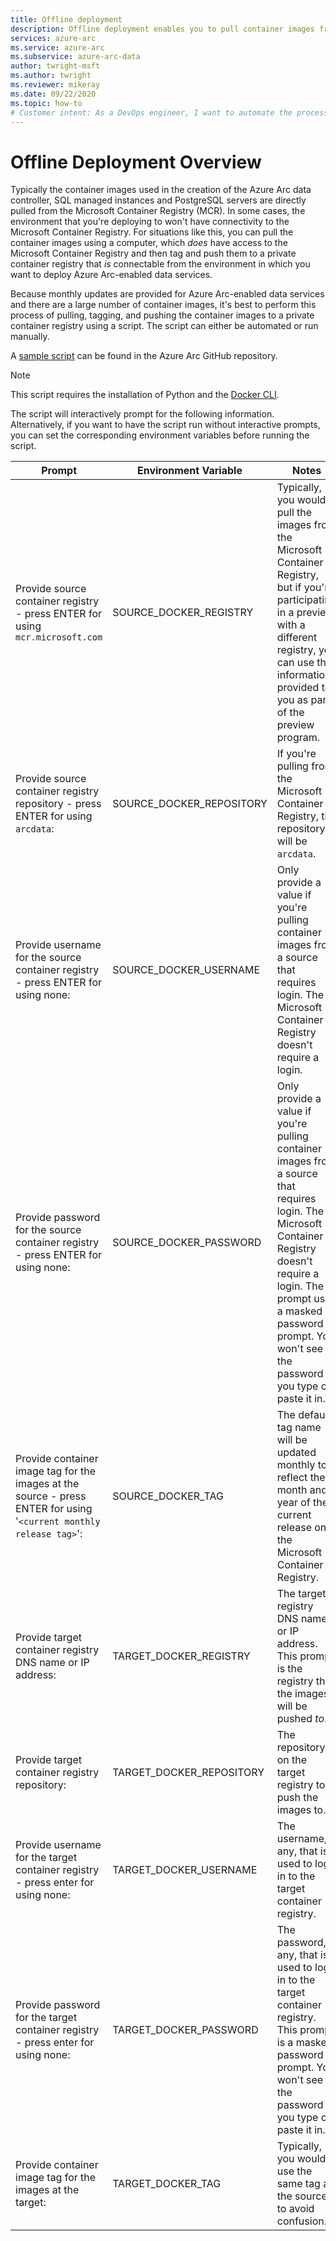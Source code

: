 ```yaml
---
title: Offline deployment
description: Offline deployment enables you to pull container images from a private container registry instead of pulling from the Microsoft Container Registry.
services: azure-arc
ms.service: azure-arc
ms.subservice: azure-arc-data
author: twright-msft
ms.author: twright
ms.reviewer: mikeray
ms.date: 09/22/2020
ms.topic: how-to
# Customer intent: As a DevOps engineer, I want to automate the process of pulling and pushing container images to a private registry, so that I can deploy Azure Arc services in offline environments without connectivity to the Microsoft Container Registry.
---
```


# Offline Deployment Overview

Typically the container images used in the creation of the Azure Arc data controller, SQL managed instances and PostgreSQL servers are directly pulled from the Microsoft Container Registry (MCR). In some cases, the environment that you're deploying to won't have connectivity to the Microsoft Container Registry.  For situations like this, you can pull the container images using a computer, which _does_ have access to the Microsoft Container Registry and then tag and push them to a private container registry that _is_ connectable from the environment in which you want to deploy Azure Arc-enabled data services.

Because monthly updates are provided for Azure Arc-enabled data services and there are a large number of container images, it's best to perform this process of pulling, tagging, and pushing the container images to a private container registry using a script.  The script can either be automated or run manually.

A [sample script](https://raw.githubusercontent.com/microsoft/azure_arc/main/arc_data_services/deploy/scripts/pull-and-push-arc-data-services-images-to-private-registry.py) can be found in the Azure Arc GitHub repository.

> [!NOTE]
> This script requires the installation of Python and the [Docker CLI](https://docs.docker.com/install/).

The script will interactively prompt for the following information.  Alternatively, if you want to have the script run without interactive prompts, you can set the corresponding environment variables before running the script.

|Prompt|Environment Variable|Notes|
|---|---|---|
|Provide source container registry - press ENTER for using `mcr.microsoft.com`|SOURCE_DOCKER_REGISTRY|Typically, you would pull the images from the Microsoft Container Registry, but if you're participating in a preview with a different registry, you can use the information provided to you as part of the preview program.|
|Provide source container registry repository - press ENTER for using `arcdata`:|SOURCE_DOCKER_REPOSITORY|If you're pulling from the Microsoft Container Registry, the repository will be `arcdata`.|
|Provide username for the source container registry - press ENTER for using none:|SOURCE_DOCKER_USERNAME|Only provide a value if you're pulling container images from a source that requires login.  The Microsoft Container Registry doesn't require a login.|
|Provide password for the source container registry - press ENTER for using none:|SOURCE_DOCKER_PASSWORD|Only provide a value if you're pulling container images from a source that requires login.  The Microsoft Container Registry doesn't require a login. The prompt uses a masked password prompt.  You won't see the password if you type or paste it in.|
|Provide container image tag for the images at the source - press ENTER for using '`<current monthly release tag>`':|SOURCE_DOCKER_TAG|The default tag name will be updated monthly to reflect the month and year of the current release on the Microsoft Container Registry.|
|Provide target container registry DNS name or IP address:|TARGET_DOCKER_REGISTRY|The target registry DNS name or IP address.  This prompt is the registry that the images will be pushed _to_.|
|Provide target container registry repository:|TARGET_DOCKER_REPOSITORY|The repository on the target registry to push the images to.|
|Provide username for the target container registry - press enter for using none:|TARGET_DOCKER_USERNAME|The username, if any, that is used to log in to the target container registry.|
|Provide password for the target container registry - press enter for using none:|TARGET_DOCKER_PASSWORD|The password, if any, that is used to log in to the target container registry. This prompt is a masked password prompt.  You won't see the password if you type or paste it in.|
|Provide container image tag for the images at the target:|TARGET_DOCKER_TAG|Typically, you would use the same tag as the source to avoid confusion.|
